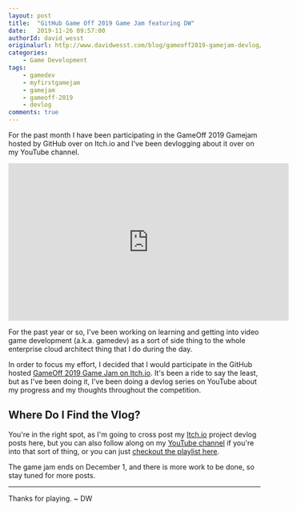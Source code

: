 ```yaml
---
layout: post
title:  "GitHub Game Off 2019 Game Jam featuring DW"
date:   2019-11-26 09:57:00
authorId: david_wesst
originalurl: http://www.davidwesst.com/blog/gameoff2019-gamejam-devlog/
categories:
    - Game Development
tags:
    - gamedev
    - myfirstgamejam
    - gamejam
    - gameoff-2019
    - devlog
comments: true
---
```


For the past month I have been participating in the GameOff 2019 Gamejam hosted by GitHub over on Itch.io and I've been devlogging about it over on my YouTube channel.

<!--more-->

<iframe width="560" height="315" src="https://www.youtube.com/embed/videoseries?list=PLbTA1UhK0wKjTEEc_wO1n0w_hPAUIeVRf" frameborder="0" allow="autoplay; encrypted-media" allowfullscreen></iframe>

For the past year or so, I've been working on learning and getting into video game development (a.k.a. gamedev) as a sort of side thing to the whole enterprise cloud architect thing that I do during the day.

In order to focus my effort, I decided that I would participate in the GitHub hosted [GameOff 2019 Game Jam on Itch.io][1]. It's been a ride to say the least, but as I've been doing it, I've been doing a devlog series on YouTube about my progress and my thoughts throughout the competition.

## Where Do I Find the Vlog?
You're in the right spot, as I'm going to cross post my [Itch.io][2] project devlog posts here, but you can also follow along on my [YouTube channel][3] if you're into that sort of thing, or you can just [checkout the playlist here][4].

The game jam ends on December 1, and there is more work to be done, so stay tuned for more posts.

---

Thanks for playing. ~ DW

[1]: https://itch.io/jam/game-off-2019
[2]: https://itch.io/
[3]: https://youtube.com/davidwesst
[4]: https://www.youtube.com/playlist?list=PLbTA1UhK0wKjTEEc_wO1n0w_hPAUIeVRf